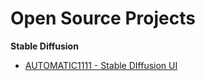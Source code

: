 # Open Source Projects 

**Stable Diffusion**

- [AUTOMATIC1111 - Stable DIffusion UI](https://github.com/AUTOMATIC1111/stable-diffusion-webui)


